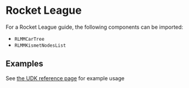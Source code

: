 # Rocket League

For a Rocket League guide, the following components can be imported:

- `RLMMCarTree`
- `RLMMKismetNodesList`

## Examples

See [the UDK reference page](../../udk/reference) for example usage
